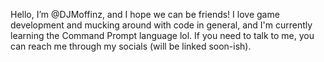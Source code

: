 Hello, I’m @DJMoffinz, and I hope we can be friends!
I love game development and mucking around with code in general, and I'm currently learning the Command Prompt language lol.
If you need to talk to me, you can reach me through my socials (will be linked soon-ish).

<!---
If you are here, why?
--->
